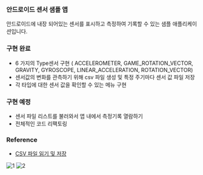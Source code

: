 

### 안드로이드 센서 샘플 앱

안드로이드에 내장 되어있는 센서를 표시하고 측정하여 기록할 수 있는 샘플 애플리케이션입니다.

### 구현 완료

- 6 가지의 Type센서 구현 ( ACCELEROMETER, GAME_ROTATION_VECTOR, GRAVITY, GYROSCOPE, LINEAR_ACCELERATION, ROTATION_VECTOR)
- 센서값의 변화를 관측하기 위해 csv 파일 생성 및 특정 주기마다 센서 값 파일 저장
- 각 타입에 대한 센서 값을 확인할 수 있는 메뉴 구현

### 구현 예정

- 센서 파일 리스트를 불러와서 앱 내에서 측정기록 열람하기
- 전체적인 코드 리팩토링

### Reference

- [CSV 파일 읽기 및 저장](https://jhdroid.tistory.com/11)





![1](https://user-images.githubusercontent.com/71648406/168516255-4d98508d-ba55-42a5-9e75-cc7b6d8290b5.png)
![2](https://user-images.githubusercontent.com/71648406/168516258-32a1758a-f457-4bfe-b35f-657bc3513a50.png)
